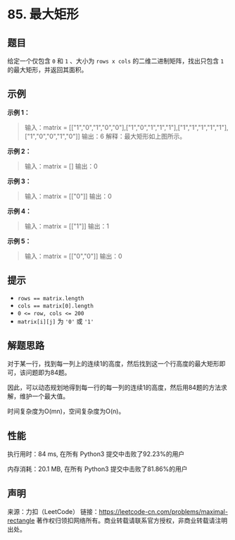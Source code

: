 # 85. 最大矩形

## 题目

给定一个仅包含 `0` 和 `1` 、大小为 `rows x cols` 的二维二进制矩阵，找出只包含 `1` 的最大矩形，并返回其面积。

## 示例

**示例 1：**

> 输入：matrix = [["1","0","1","0","0"],["1","0","1","1","1"],["1","1","1","1","1"],["1","0","0","1","0"]]
> 输出：6
> 解释：最大矩形如上图所示。

**示例 2：**

> 输入：matrix = []
> 输出：0

**示例 3：**

> 输入：matrix = [["0"]]
> 输出：0

**示例 4：**

> 输入：matrix = [["1"]]
> 输出：1

**示例 5：**

> 输入：matrix = [["0","0"]]
> 输出：0
> 
## 提示

* `rows == matrix.length`
* `cols == matrix[0].length`
* `0 <= row, cols <= 200`
* `matrix[i][j]` 为 `'0'` 或 `'1'`

## 解题思路

对于某一行，找到每一列上的连续1的高度，然后找到这一个行高度的最大矩形即可，该问题即为84题。

因此，可以动态规划地得到每一行的每一列的连续1的高度，然后用84题的方法求解，维护一个最大值。

时间复杂度为O(mn)，空间复杂度为O(n)。

## 性能

执行用时：84 ms, 在所有 Python3 提交中击败了92.23%的用户

内存消耗：20.1 MB, 在所有 Python3 提交中击败了81.86%的用户

## 声明

来源：力扣（LeetCode）
链接：https://leetcode-cn.com/problems/maximal-rectangle
著作权归领扣网络所有。商业转载请联系官方授权，非商业转载请注明出处。